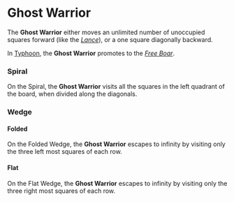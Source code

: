# Ghost Warrior

The **Ghost Warrior** either moves an unlimited number of unoccupied
squares forward (like the [*Lance*](lance.html)), or a one square
diagonally backward.

In [Typhoon](#chess-v:rules/typhoon-revised), the **Ghost Warrior**
promotes to the [*Free Boar*](free_boar.html).

### Spiral

On the Spiral, the **Ghost Warrior** visits all the squares in
the left quadrant of the board, when divided along the diagonals.

### Wedge

#### Folded

On the Folded Wedge, the **Ghost Warrior** escapes to infinity
by visiting only the three left most squares of each row.

#### Flat

On the Flat Wedge, the **Ghost Warrior** escapes to infinity
by visiting only the three right most squares of each row.
